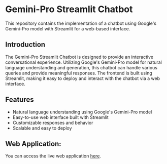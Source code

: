# Gemini-Pro Streamlit Chatbot

This repository contains the implementation of a chatbot using Google's Gemini-Pro model with Streamlit for a web-based interface.

## Introduction
The Gemini-Pro Streamlit Chatbot is designed to provide an interactive conversational experience. Utilizing Google's Gemini-Pro model for natural language understanding and generation, this chatbot can handle various queries and provide meaningful responses. The frontend is built using Streamlit, making it easy to deploy and interact with the chatbot via a web interface.

## Features
- Natural language understanding using Google's Gemini-Pro model
- Easy-to-use web interface built with Streamlit
- Customizable responses and behavior
- Scalable and easy to deploy
  
## Web Application:
You can access the live web application [here](https://ahamedr08-gemini-pro-chatbot.streamlit.app/).
